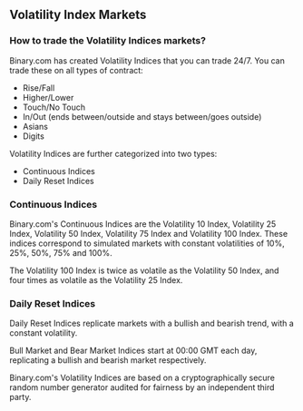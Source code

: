 ## Volatility Index Markets

### How to trade the Volatility Indices markets?

Binary.com has created Volatility Indices that you can trade 24/7. You can trade these on all types of contract:

* Rise/Fall
* Higher/Lower
* Touch/No Touch
* In/Out (ends between/outside and stays between/goes outside)
* Asians
* Digits

Volatility Indices are further categorized into two types:

* Continuous Indices
* Daily Reset Indices

### Continuous Indices

Binary.com's Continuous Indices are the Volatility 10 Index, Volatility 25 Index, Volatility 50 Index, Volatility 75 Index and Volatility 100 Index. These indices correspond to simulated markets with constant volatilities of 10%, 25%, 50%, 75% and 100%.

The Volatility 100 Index is twice as volatile as the Volatility 50 Index, and four times as volatile as the Volatility 25 Index.

### Daily Reset Indices

Daily Reset Indices replicate markets with a bullish and bearish trend, with a constant volatility.

Bull Market and Bear Market Indices start at 00:00 GMT each day, replicating a bullish and bearish market respectively.

Binary.com's Volatility Indices are based on a cryptographically secure random number generator audited for fairness by an independent third party.
